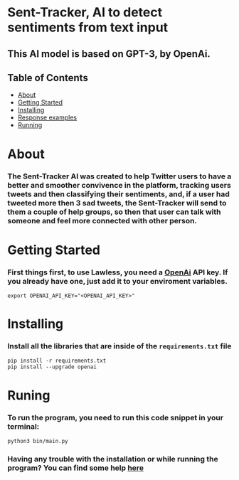 # Sent-Tracker, AI to detect sentiments from text input

## This AI model is based on GPT-3, by OpenAi.

## Table of Contents

- [About](#about)
- [Getting Started](#getting_started)
- [Installing](#installing)
- [Response examples](#response_examples)
- [Running](#running)

# About <a name = "about"></a>
### The Sent-Tracker AI was created to help Twitter users to have a better and smoother convivence in the platform, tracking users tweets and then classifying their sentiments, and, if a user had tweeted more then 3 sad tweets, the Sent-Tracker will send to them a couple of help groups, so then that user can talk with someone and feel more connected with other person.

# Getting Started <a name = "getting_started"></a>
### First things first, to use Lawless, you need a [OpenAi](https://beta.openai.com/) API key. If you already have one, just add it to your enviroment variables.
```
export OPENAI_API_KEY="<OPENAI_API_KEY>"
```

# Installing <a name = "installing"></a>
### Install all the libraries that are inside of the ```requirements.txt``` file

```
pip install -r requirements.txt
pip install --upgrade openai
```

# Runing <a name = "running"></a>
### To run the program, you need to run this code snippet in your terminal:
```
python3 bin/main.py
```

### Having any trouble with the installation or while running the program? You can find some help [here](https://beta.openai.com/docs/guides/fine-tuning)